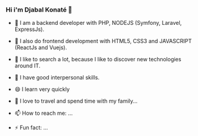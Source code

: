### Hi i'm Djabal Konaté 👋
- 🔭 I am a backend developer with PHP, NODEJS (Symfony, Laravel, ExpressJs).
- 🌱 I also do frontend development with HTML5, CSS3 and JAVASCRIPT (ReactJs and Vuejs).
- 🤔 I like to search a lot, because I like to discover new technologies around IT.
- 👯 I have good interpersonal skills.
- 😄 I learn very quickly

- 💬 I love to travel and spend time with my family...
- 📫 How to reach me: ...
- ⚡ Fun fact: ...

<!--
**djabaljs/djabaljs** is a ✨ _special_ ✨ repository because its `README.md` (this file) appears on your GitHub profile.
